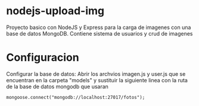 # nodejs-upload-img
Proyecto basico con NodeJS y Express para la carga de imagenes con una base de datos MongoDB. Contiene sistema de usuarios y crud de imagenes

# Configuracion
Configurar la base de datos: Abrir los archvios imagen.js y user.js que se encuentran en la carpeta "models" y sustituir la siguiente linea
con la ruta de la base de datos mongodb que usaran
```
mongoose.connect("mongodb://localhost:27017/fotos");
```

